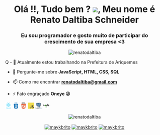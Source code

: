 <h1 align="center">Olá !!, Tudo bem ? <img src="https://raw.githubusercontent.com/kaueMarques/kaueMarques/master/hi.gif" width="30px">, Meu nome é Renato Daltiba Schneider</h1>
<h3 align="center">Eu sou programador e gosto muito de participar do crescimento de sua empresa <3 </h3>
<p align="center"> <img src="https://komarev.com/ghpvc/?username=renatodaltiba" alt="renatodaltiba" /> </p>
Q
- 🔭 Atualmente estou trabalhando na Prefeitura de Ariquemes

- 💬 Pergunte-me sobre **JavaScript, HTML, CSS, SQL**

- 📫 Como me encontrar **renatodaltiba@gmail.com**

- ⚡ Fato engraçado **Oneye 😜**

<p align="left">
<img src="https://raw.githubusercontent.com/devicons/devicon/master/icons/react/react-original-wordmark.svg" alt="react" width="20" height="20"/>
<img src="https://raw.githubusercontent.com/devicons/devicon/master/icons/css3/css3-plain-wordmark.svg" alt="css3"  width="20" height="20"/>
<img src="https://raw.githubusercontent.com/devicons/devicon/master/icons/html5/html5-original-wordmark.svg" alt="html5"  width="20" height="20"/>
<img src="https://raw.githubusercontent.com/devicons/devicon/master/icons/javascript/javascript-original.svg" alt="javascript" width="20" height="20"/>
<img src="https://raw.githubusercontent.com/devicons/devicon/master/icons/postgresql/postgresql-original-wordmark.svg" alt="postgresql" width="20" height="20"/>
<img src="https://raw.githubusercontent.com/devicons/devicon/master/icons/nodejs/nodejs-original-wordmark.svg" alt="nodejs" width="20" height="20"/></p><p align="center">
<img src="https://github-readme-stats.vercel.app/api?username=renatodaltiba&show_icons=true" alt="renatodaltiba"/> 
</p>

<p align="center">
<a href="https://www.linkedin.com/in/renato-d-schneider-b6555b1a0/" target="blank"><img align="center" src="https://cdn.jsdelivr.net/npm/simple-icons@3.0.1/icons/linkedin.svg" alt="maykbrito" height="20" width="20" /></a>
<a href="https://fb.com/renatodaltiba" target="blank"><img align="center" src="https://cdn.jsdelivr.net/npm/simple-icons@3.0.1/icons/facebook.svg" alt="maykbrito" height="20" width="20" /></a>
<a href="https://instagram.com/renatodaltiba" target="blank"><img align="center" src="https://cdn.jsdelivr.net/npm/simple-icons@3.0.1/icons/instagram.svg" alt="maykbrito" height="20" width="20" /></a>
</p>

<!--
**maykbrito/maykbrito** is a ✨ _special_ ✨ repository because its `README.md` (this file) appears on your GitHub profile.

Here are some ideas to get you started:

- 🔭 I’m currently working on ...
- 🌱 I’m currently learning ...
- 👯 I’m looking to collaborate on ...
- 🤔 I’m looking for help with ...
- 💬 Ask me about ...
- 📫 How to reach me: ...
- 😄 Pronouns: ...
- ⚡ Fun fact: ...
-->

